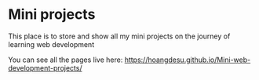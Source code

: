 # Mini projects

This place is to store and show all my mini projects on the journey of learning web development

You can see all the pages live here:
https://hoangdesu.github.io/Mini-web-development-projects/